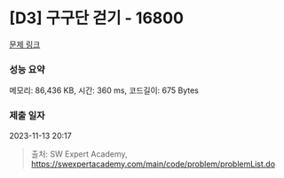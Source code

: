 # [D3] 구구단 걷기 - 16800 

[문제 링크](https://swexpertacademy.com/main/code/problem/problemDetail.do?contestProbId=AYaf9W8afyMDFAQ9) 

### 성능 요약

메모리: 86,436 KB, 시간: 360 ms, 코드길이: 675 Bytes

### 제출 일자

2023-11-13 20:17



> 출처: SW Expert Academy, https://swexpertacademy.com/main/code/problem/problemList.do